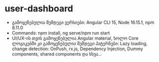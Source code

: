 # user-dashboard
- გამოყენებულია შემდეგი ვერსიები: Angular CLI 15, Node 16.15.1, npm 8.11.0
- Commands: npm install, ng serve/npm run start
- UI/UX-ის თვის გამოყენებულია Angular material, ხოლო Core ლოგიკებში კი გამოყენებულია შემდეგი პატერნები: 
Lazy loading, change detection: OnPush, rx.js, Dependency Injection, Dummy components, shared components და სხვა...
